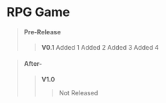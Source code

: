# RPG Game

>#### Pre-Release
>>**V0.1**
Added 1
Added 2
Added 3
Added 4

>#### After-
>>**V1.0**
>>>Not Released
